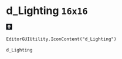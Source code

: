 # d_Lighting `16x16`
<img src="/img/d_Lighting.png" width=16 height=16>

``` CSharp
EditorGUIUtility.IconContent("d_Lighting")
```
```
d_Lighting
```
